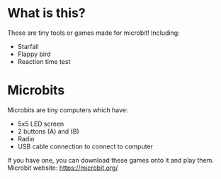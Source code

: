 # What is this?
These are tiny tools or games made for microbit!
Including:
- Starfall
- Flappy bird
- Reaction time test

# Microbits
Microbits are tiny computers which have:
- 5x5 LED screen
- 2 buttons (A) and (B)
- Radio
- USB cable connection to connect to computer

If you have one, you can download these games onto it and play them.
Microbit website: https://microbit.org/
